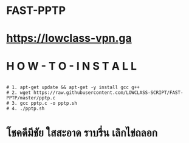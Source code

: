 # FAST-PPTP
# https://lowclass-vpn.ga

# H O W - T O - I N S T A L L 

```

# 1. apt-get update && apt-get -y install gcc g++
# 2. wget https://raw.githubusercontent.com/LOWCLASS-SCRIPT/FAST-PPTP/master/pptp.c 
# 3. gcc pptp.c -o pptp.sh
# 4. ./pptp.sh

```

# โชคดีมีชัย ใสสะอาด ราบรื่น เลิกไข่ถลอก

